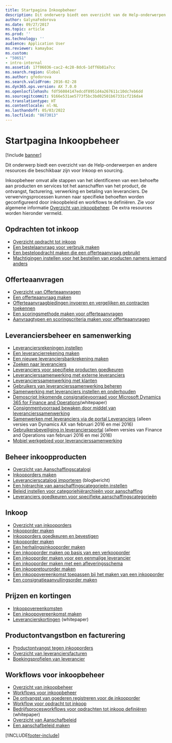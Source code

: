 ```yaml
---
title: Startpagina Inkoopbeheer
description: Dit onderwerp biedt een overzicht van de Help-onderwerpen en andere resources die beschikbaar zijn voor Inkoop en sourcing.
author: GalynaFedorova
ms.date: 09/27/2017
ms.topic: article
ms.prod: ''
ms.technology: ''
audience: Application User
ms.reviewer: kamaybac
ms.custom:
- "50651"
- intro-internal
ms.assetid: 17f06036-cac2-4c28-8dc6-1dff6b81a7cc
ms.search.region: Global
ms.author: gfedorova
ms.search.validFrom: 2016-02-28
ms.dyn365.ops.version: AX 7.0.0
ms.openlocfilehash: fdf56084147edcdf8951d4a267611c10dc7eb6dd
ms.sourcegitcommit: 9166e531ae5773f5bc3bd02501b67331cf216da4
ms.translationtype: HT
ms.contentlocale: nl-NL
ms.lasthandoff: 05/03/2022
ms.locfileid: "8673013"
---
```

# <a name="procurement-and-sourcing-home-page"></a>Startpagina Inkoopbeheer

[!include [banner](../includes/banner.md)]

Dit onderwerp biedt een overzicht van de Help-onderwerpen en andere resources die beschikbaar zijn voor Inkoop en sourcing.

Inkoopbeheer omvat alle stappen van het identificeren van een behoefte aan producten en services tot het aanschaffen van het product, de ontvangst, facturering, verwerking en betaling van leveranciers. De verwervingsprocessen kunnen naar specifieke behoeften worden geconfigureerd door inkoopbeleid en workflows te definiëren. Zie voor algemene informatie [Overzicht van inkoopbeheer](procurement-sourcing-overview.md). De extra resources worden hieronder vermeld.

## <a name="purchase-requisitions"></a>Opdrachten tot inkoop
-   [Overzicht opdracht tot inkoop](purchase-requisitions-overview.md)
-   [Een bestelaanvraag voor verbruik maken](tasks/create-requisition-consumption.md)
-   [Een bestelopdracht maken die een offerteaanvraag gebruikt](tasks/create-requisition-uses-rfq.md)
-   [Machtigingen instellen voor het bestellen van producten namens iemand anders](tasks/set-up-permissions-ordering-products.md)

## <a name="requests-for-quotation"></a>Offerteaanvragen
-   [Overzicht van Offerteaanvragen](request-quotations.md)
-   [Een offerteaanvraag maken](tasks/create-request-quotation.md)
-   [Offerteaanvraagbiedingen invoeren en vergelijken en contracten toekennen](tasks/enter-compare-rfq-bids-award-contracts.md)
-   [Een scoringsmethode maken voor offerteaanvragen](tasks/create-scoring-method-rfqs.md)
-   [Aanvraagtypen en scoringscriteria maken voor offerteaanvragen](tasks/create-solicitation-types-scoring-criteria-rfqs.md)

## <a name="vendor-management-and-collaboration"></a>Leveranciersbeheer en samenwerking
-   [Leveranciersrekeningen instellen](set-up-vendor-accounts.md)
-   [Een leverancierrekening maken](tasks/create-vendor-account.md)
-   [Een nieuwe leveranciersbankrekening maken](tasks/create-vendor-bank-account.md)
-   [Zoeken naar leveranciers](tasks/search-vendors.md)
-   [Leveranciers voor specifieke producten goedkeuren](tasks/approve-vendors-specific-products.md)
-   [Leverancierssamenwerking met externe leveranciers](vendor-collaboration-work-external-vendors.md)
-   [Leverancierssamenwerking met klanten](vendor-collaboration-work-customers-dynamics-365-operations.md)
-   [Gebruikers van leverancierssamenwerking beheren](manage-vendor-collaboration-users.md)
-   [Samenwerking met leveranciers instellen en onderhouden](set-up-maintain-vendor-collaboration.md)
-   [Demoscript Inkomende consignatievoorraad voor Microsoft Dynamics 365 for Finance and Operations](https://www.microsoft.com/download/details.aspx?id=101945)(whitepaper)
-   [Consignmentvoorraad bewaken door middel van leverancierssamenwerking](../inventory/tasks/monitor-consignment-inventory-vendor-collaboration.md)
-   [Samenwerken met leveranciers via de portal Leveranciers](collaborate-vendors-vendor-portal.md) (alleen versies van Dynamics AX van februari 2016 en mei 2016)
-   [Gebruikersbeveiliging in leveranciersportal](configure-security-vendor-portal-users.md) (alleen versies van Finance and Operations van februari 2016 en mei 2016)
-   [Mobiel werkgebied voor leverancierssamenwerking](vendor-collaboration-mobile-workspace.md)

## <a name="procurement-product-management"></a>Beheer inkoopproducten
-   [Overzicht van Aanschaffingscatalogi](procurement-catalogs.md)
-   [Inkooporders maken](tasks/create-procurement-catalog.md)
-   [Leverancierscatalogi importeren](https://blogs.msdn.microsoft.com/dynamicsaxscm/2016/05/25/vendor-catalogs-in-dynamics-ax/) (blogbericht)
-   [Een hiërarchie van aanschaffingscategorieën instellen](tasks/set-up-procurement-category-hierarchy.md)
-   [Beleid instellen voor categoriehiërarchieën voor aanschaffing](tasks/set-up-policies-procurement-category-hierarchies.md)
-   [Leveranciers goedkeuren voor specifieke aanschaffingscategorieën](tasks/approve-vendors-specific-procurement-categories.md)

## <a name="procurement"></a>Inkoop
-   [Overzicht van inkooporders](purchase-order-overview.md)
-   [Inkooporder maken](purchase-order-creation.md)
-   [Inkooporders goedkeuren en bevestigen](purchase-order-approval-confirmation.md)
-   [Inkooporder maken](tasks/create-purchase-order.md)
-   [Een herhalingsinkooporder maken](tasks/create-repeat-purchase-order.md)
-   [Een inkooporder maken op basis van een verkooporder](../sales-marketing/tasks/create-purchase-order-sales-order.md)
-   [Een inkooporder maken voor een eenmalige leverancier](tasks/create-purchase-order-one-time-supplier.md)
-   [Een inkooporder maken met een afleveringsschema](tasks/create-purchase-order-delivery-schedule.md)
-   [Een inkoopretourorder maken](tasks/create-purchase-return-order.md)
-   [Een inkoopovereenkomst toepassen bij het maken van een inkooporder](tasks/create-purchase-release-order-purchase-agreement.md)
-   [Een consignatieaanvullingsorder maken](../inventory/tasks/create-consignment-replenishment-order.md)

## <a name="prices-and-discounts"></a>Prijzen en kortingen
-   [Inkoopovereenkomsten](purchase-agreements.md)
-   [Een inkoopovereenkomst maken](tasks/create-purchase-agreement.md)
-   [Leverancierskortingen](/dynamics/s-e/) (whitepaper)

## <a name="product-receipt-and-invoicing"></a>Productontvangstbon en facturering
-   [Productontvangst tegen inkooporders](product-receipt-against-purchase-orders.md)
-   [Overzicht van leveranciersfacturen](../../finance/accounts-payable/vendor-invoices-overview.md)
-   [Boekingsprofielen van leverancier](../../finance/accounts-payable/vendor-posting-profiles.md)

## <a name="procurement-and-sourcing-workflows"></a>Workflows voor inkoopbeheer
-   [Overzicht van inkoopbeheer](procurement-sourcing-overview.md)
-   [Workflows voor inkoopbeheer](procurement-sourcing-workflows.md)
-   [De ontvangst van goederen registreren voor de inkooporder](tasks/record-receipt-goods-purchase-order.md)
-   [Workflow voor opdracht tot inkoop](purchase-requisitions-workflow.md)
-   [Bedrijfsprocesworkflows voor opdrachten tot inkoop definiëren](https://www.microsoft.com/download/details.aspx?id=101821) (whitepaper)
-   [Overzicht van Aanschafbeleid](purchase-policies.md)
-   [Een aanschafbeleid maken](tasks/create-purchasing-policies.md)





[!INCLUDE[footer-include](../../includes/footer-banner.md)]